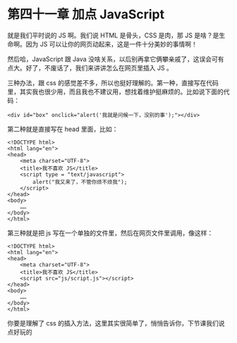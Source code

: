 第四十一章 加点 JavaScript
===

就是我们平时说的 JS 啊。我们说 HTML 是骨头，CSS 是肉，那 JS 是啥？是生命啊。因为 JS 可以让你的网页动起来，这是一件十分美妙的事情啊！

然后哈，JavaScript 跟 Java 没啥关系，以后别再拿它俩攀亲戚了，这误会可有点大。好了，不废话了，我们来讲讲怎么在网页里插入 JS 。

三种办法，跟 css 的感觉差不多，所以也挺好理解的。第一种，直接写在代码里，其实我也很少用，而且我也不建议用，想找着维护挺麻烦的。比如说下面的代码：

	<div id="box" onclick="alert('我就是问候一下，没别的事');"></div>

第二种就是直接写在 head 里面，比如：

	<!DOCTYPE html>
	<html lang="en">
	<head>
		<meta charset="UTF-8">
		<title>我不喜欢 JS</title>
		<script type = "text/javascript">
			alert("我又来了，不管你烦不烦我");
		</script>
	</head>
	<body>
		……
	</body>
	</html>

第三种就是把 js 写在一个单独的文件里，然后在网页文件里调用，像这样：

	<!DOCTYPE html>
	<html lang="en">
	<head>
		<meta charset="UTF-8">
		<title>我不喜欢 JS</title>
		<script src="js/script.js"></script>
	</head>
	<body>
		……
	</body>
	</html>

你要是理解了 css 的插入方法，这里其实很简单了，悄悄告诉你，下节课我们说点好玩的